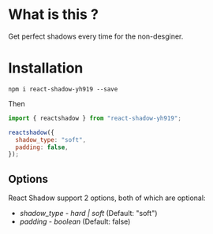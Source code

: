 # What is this ?

Get perfect shadows every time for the non-desginer.

# Installation

`npm i react-shadow-yh919 --save`

Then

```javascript
import { reactshadow } from "react-shadow-yh919";

reactshadow({
  shadow_type: "soft",
  padding: false,
});
```

## Options

React Shadow support 2 options, both of which are optional:

- _shadow_type_ - _hard | soft_ (Default: "soft")
- _padding_ - _boolean_ (Default: false)
